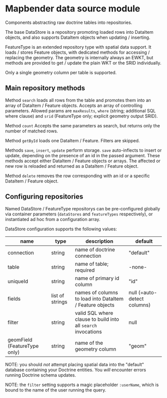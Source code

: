 # Mapbender data source module

Components abstracting raw doctrine tables into repositories.

The base DataStore is a repository promoting loaded rows
into DataItem objects, and also supports DataItem objects when
updating / inserting.

FeatureType is an extended repository type with spatial data support.
It loads / stores Feature objects, with dedicated methods
for accessing / replacing the geometry. The geometry is internally
always an EWKT, but methods are provided to get / update the plain WKT
or the SRID individually.

Only a single geometry column per table is supported.

## Main repository methods
Method `search` loads all rows from the table and promotes them into an array of DataItem / Feature objects.
Accepts an array of controlling parameters. Allowed params are `maxResults`, `where` (string; additional
SQL where clause) and `srid` (FeatureType only; explicit geometry output SRID).

Method `count` Accepts the same parameters as search, but returns only the number of matched rows.

Method `getById` loads one DataItem / Feature. Filters are skipped.

Methods `save`, `insert`, `update` perform storage. `save` auto-inflects to insert or update, depending on
the presence of an id in the passed argument. These methods accept either DataItem / Feature objects or arrays.
The affected or new row is reloaded and returned as a DataItem / Feature object.

Method `delete` removes the row corresponding with an id or a specific DataItem / Feature object.

## Configuring repositories

Named DataStore / FeatureType repositorys can be pre-configured
globally via container parameters (`dataStores` and `featureTypes` respectively),
or instantiated ad hoc from a configuration array.

DataStore configuration supports the following values:

| name | type | description | default |
|---|---|---|---|
| connection | string | name of doctrine connection | "default" |
| table | string | name of table; required | -none- |
| uniqueId | string | name of primary id column | "id" |
| fields | list of strings | names of columns to load into DataItem / Feature objects | null (=auto-detect columns) |
| filter | string | valid SQL where clause to build into all `search` invocations | null |
| geomField (FeatureType only) | string | name of the geometry column | "geom" |

NOTE: you should _not_ attempt placing spatial data into the "default" database containing
your Doctrine entities. You _will_ encounter errors running Doctrine schema updates.

NOTE: the `filter` setting supports a magic placeholder `:userName`, which is bound to the name of the user
running the query.

